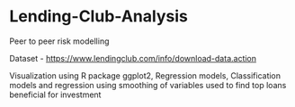 # Lending-Club-Analysis
Peer to peer risk modelling 

Dataset - https://www.lendingclub.com/info/download-data.action

Visualization using R package ggplot2, Regression models, Classification models and regression using smoothing of variables used to find top loans beneficial for investment
